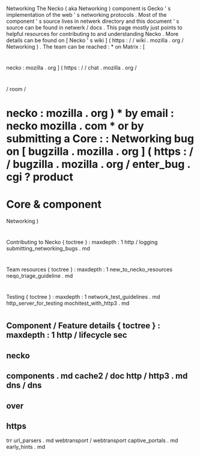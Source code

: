 #
Networking
The
Necko
(
aka
Networking
)
component
is
Gecko
'
s
implementation
of
the
web
'
s
networking
protocols
.
Most
of
the
component
'
s
source
lives
in
netwerk
directory
and
this
document
'
s
source
can
be
found
in
netwerk
/
docs
.
This
page
mostly
just
points
to
helpful
resources
for
contributing
to
and
understanding
Necko
.
More
details
can
be
found
on
[
Necko
'
s
wiki
]
(
https
:
/
/
wiki
.
mozilla
.
org
/
Networking
)
.
The
team
can
be
reached
:
*
on
Matrix
:
[
#
necko
:
mozilla
.
org
]
(
https
:
/
/
chat
.
mozilla
.
org
/
#
/
room
/
#
necko
:
mozilla
.
org
)
*
by
email
:
necko
mozilla
.
com
*
or
by
submitting
a
Core
:
:
Networking
bug
on
[
bugzilla
.
mozilla
.
org
]
(
https
:
/
/
bugzilla
.
mozilla
.
org
/
enter_bug
.
cgi
?
product
=
Core
&
component
=
Networking
)
#
#
Contributing
to
Necko
{
toctree
}
:
maxdepth
:
1
http
/
logging
submitting_networking_bugs
.
md
#
#
Team
resources
{
toctree
}
:
maxdepth
:
1
new_to_necko_resources
neqo_triage_guideline
.
md
#
#
Testing
{
toctree
}
:
maxdepth
:
1
network_test_guidelines
.
md
http_server_for_testing
mochitest_with_http3
.
md
#
#
Component
/
Feature
details
{
toctree
}
:
maxdepth
:
1
http
/
lifecycle
sec
-
necko
-
components
.
md
cache2
/
doc
http
/
http3
.
md
dns
/
dns
-
over
-
https
-
trr
url_parsers
.
md
webtransport
/
webtransport
captive_portals
.
md
early_hints
.
md
